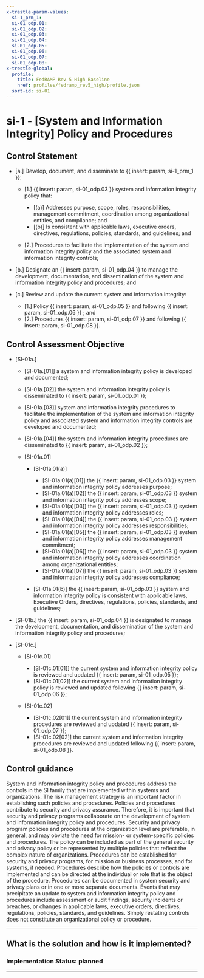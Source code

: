 ```yaml
---
x-trestle-param-values:
  si-1_prm_1:
  si-01_odp.01:
  si-01_odp.02:
  si-01_odp.03:
  si-01_odp.04:
  si-01_odp.05:
  si-01_odp.06:
  si-01_odp.07:
  si-01_odp.08:
x-trestle-global:
  profile:
    title: FedRAMP Rev 5 High Baseline
    href: profiles/fedramp_rev5_high/profile.json
  sort-id: si-01
---
```


# si-1 - \[System and Information Integrity\] Policy and Procedures

## Control Statement

- \[a.\] Develop, document, and disseminate to {{ insert: param, si-1_prm_1 }}:

  - \[1.\] {{ insert: param, si-01_odp.03 }} system and information integrity policy that:

    - \[(a)\] Addresses purpose, scope, roles, responsibilities, management commitment, coordination among organizational entities, and compliance; and
    - \[(b)\] Is consistent with applicable laws, executive orders, directives, regulations, policies, standards, and guidelines; and

  - \[2.\] Procedures to facilitate the implementation of the system and information integrity policy and the associated system and information integrity controls;

- \[b.\] Designate an {{ insert: param, si-01_odp.04 }} to manage the development, documentation, and dissemination of the system and information integrity policy and procedures; and

- \[c.\] Review and update the current system and information integrity:

  - \[1.\] Policy {{ insert: param, si-01_odp.05 }} and following {{ insert: param, si-01_odp.06 }} ; and
  - \[2.\] Procedures {{ insert: param, si-01_odp.07 }} and following {{ insert: param, si-01_odp.08 }}.

## Control Assessment Objective

- \[SI-01a.\]

  - \[SI-01a.[01]\] a system and information integrity policy is developed and documented;
  - \[SI-01a.[02]\] the system and information integrity policy is disseminated to {{ insert: param, si-01_odp.01 }};
  - \[SI-01a.[03]\] system and information integrity procedures to facilitate the implementation of the system and information integrity policy and associated system and information integrity controls are developed and documented;
  - \[SI-01a.[04]\] the system and information integrity procedures are disseminated to {{ insert: param, si-01_odp.02 }};
  - \[SI-01a.01\]

    - \[SI-01a.01(a)\]

      - \[SI-01a.01(a)[01]\] the {{ insert: param, si-01_odp.03 }} system and information integrity policy addresses purpose;
      - \[SI-01a.01(a)[02]\] the {{ insert: param, si-01_odp.03 }} system and information integrity policy addresses scope;
      - \[SI-01a.01(a)[03]\] the {{ insert: param, si-01_odp.03 }} system and information integrity policy addresses roles;
      - \[SI-01a.01(a)[04]\] the {{ insert: param, si-01_odp.03 }} system and information integrity policy addresses responsibilities;
      - \[SI-01a.01(a)[05]\] the {{ insert: param, si-01_odp.03 }} system and information integrity policy addresses management commitment;
      - \[SI-01a.01(a)[06]\] the {{ insert: param, si-01_odp.03 }} system and information integrity policy addresses coordination among organizational entities;
      - \[SI-01a.01(a)[07]\] the {{ insert: param, si-01_odp.03 }} system and information integrity policy addresses compliance;

    - \[SI-01a.01(b)\] the {{ insert: param, si-01_odp.03 }} system and information integrity policy is consistent with applicable laws, Executive Orders, directives, regulations, policies, standards, and guidelines;

- \[SI-01b.\] the {{ insert: param, si-01_odp.04 }} is designated to manage the development, documentation, and dissemination of the system and information integrity policy and procedures;

- \[SI-01c.\]

  - \[SI-01c.01\]

    - \[SI-01c.01[01]\] the current system and information integrity policy is reviewed and updated {{ insert: param, si-01_odp.05 }};
    - \[SI-01c.01[02]\] the current system and information integrity policy is reviewed and updated following {{ insert: param, si-01_odp.06 }};

  - \[SI-01c.02\]

    - \[SI-01c.02[01]\] the current system and information integrity procedures are reviewed and updated {{ insert: param, si-01_odp.07 }};
    - \[SI-01c.02[02]\] the current system and information integrity procedures are reviewed and updated following {{ insert: param, si-01_odp.08 }}.

## Control guidance

System and information integrity policy and procedures address the controls in the SI family that are implemented within systems and organizations. The risk management strategy is an important factor in establishing such policies and procedures. Policies and procedures contribute to security and privacy assurance. Therefore, it is important that security and privacy programs collaborate on the development of system and information integrity policy and procedures. Security and privacy program policies and procedures at the organization level are preferable, in general, and may obviate the need for mission- or system-specific policies and procedures. The policy can be included as part of the general security and privacy policy or be represented by multiple policies that reflect the complex nature of organizations. Procedures can be established for security and privacy programs, for mission or business processes, and for systems, if needed. Procedures describe how the policies or controls are implemented and can be directed at the individual or role that is the object of the procedure. Procedures can be documented in system security and privacy plans or in one or more separate documents. Events that may precipitate an update to system and information integrity policy and procedures include assessment or audit findings, security incidents or breaches, or changes in applicable laws, executive orders, directives, regulations, policies, standards, and guidelines. Simply restating controls does not constitute an organizational policy or procedure.

______________________________________________________________________

## What is the solution and how is it implemented?

<!-- For implementation status enter one of: implemented, partial, planned, alternative, not-applicable -->

<!-- Note that the list of rules under ### Rules: is read-only and changes will not be captured after assembly to JSON -->

<!-- Add control implementation description here for control: si-1 -->

### Implementation Status: planned

______________________________________________________________________
